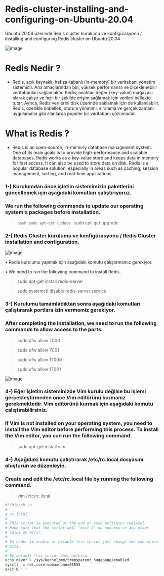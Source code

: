 # Redis-cluster-installing-and-configuring-on-Ubuntu-20.04
Ubuntu 20.04 üzerinde Redis cluster kurulumu ve konfigürasyonu / Installing and configuring Redis cluster on Ubuntu 20.04

![image](https://user-images.githubusercontent.com/93924485/225926085-9bdce1db-27c4-43e6-919c-8292a70f4f88.png)

# Redis Nedir ? 

* Redis, açık kaynaklı, hafıza-tabanlı (in-memory) bir veritabanı yönetim sistemidir. Ana amaçlarından biri, yüksek performanslı ve ölçeklenebilir veritabanları sağlamaktır. Redis, anahtar-değer (key-value) mağazası olarak çalışır ve hızlı bir şekilde erişim sağlamak için verileri bellekte tutar. Ayrıca, Redis verilerini disk üzerinde saklamak için de kullanılabilir. Redis, özellikle önbellek, oturum yönetimi, sıralama ve gerçek zamanlı uygulamalar gibi alanlarda popüler bir veritabanı çözümüdür.

# What is Redis ?

* Redis is an open-source, in-memory database management system. One of its main goals is to provide high-performance and scalable databases. Redis works as a key-value store and keeps data in memory for fast access. It can also be used to store data on disk. Redis is a popular database solution, especially in areas such as caching, session management, sorting, and real-time applications.

### 1-) Kurulumdan önce işletim sistemimizin paketlerini güncellemek için aşağıdaki komutları çalıştırıyoruz.
###     We run the following commands to update our operating system's packages before installation.

>  ``` bash sudo apt-get update  ```
> sudo apt-get upgrade

### 2-) Redis Cluster kurulumu ve konfigürasyonu / Redis Cluster installation and configuration. 

![image](https://user-images.githubusercontent.com/93924485/225933102-eb5f2f6a-e3db-4f4a-b180-87c10fcf8081.png)

• Redis kurulumu yapmak için aşağıdaki komutu çalıştırmamız gerekiyor. 

• We need to run the following command to install Redis.

> sudo apt-get install redis-server

> sudo systemctl disable redis-server.service

### 3-)  Kurulumu tamamladıktan sonra aşağıdaki komutları çalıştırarak portlara izin vermemiz gerekiyor.  
###      After completing the installation, we need to run the following commands to allow access to the ports.

> sudo ufw allow 7000 
   
> sudo ufw allow 7001
  
> sudo ufw allow 17000
  
> sudo ufw allow 17001
        
![image](https://user-images.githubusercontent.com/93924485/225950468-b8c31ff3-d03f-4355-a106-5f38d201d06c.png)


### 4-) Eğer işletim sisteminizde Vim kurulu değilse bu işlemi gerçekleştirmeden önce Vim editörünü kurmanız gerekmektedir. Vim editörünü kurmak için aşağıdaki komutu çalıştırabilirsiniz.

### If Vim is not installed on your operating system, you need to install the Vim editor before performing this process. To install the Vim editor, you can run the following command.


> sudo apt-get install vim


### 4-) Aşağıdaki komutu çalıştırarak /etc/rc.local dosyasını oluşturun ve düzenleyin.
###     Create and edit the /etc/rc.local file by running the following command.

> vim /etc/rc.local 

``` bash
#!/bin/sh -e
#
# rc.local
#
# This script is executed at the end of each multiuser runlevel.
# Make sure that the script will "exit 0" on success or any other
# value on error.
#
# In order to enable or disable this script just change the execution
# bits.
#
# By default this script does nothing.
echo never > /sys/kernel/mm/transparent_hugepage/enabled
sysctl -w net.core.somaxconn=65535
exit 0 ' '
```
